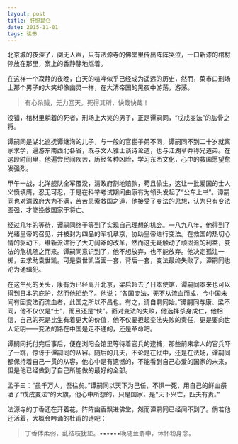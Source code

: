 ```yaml
---
layout: post
title: 肝胆昆仑
date: 2015-11-01
tags: 读书
---
```


北京城的夜深了，阒无人声，只有法源寺的佛堂里传出阵阵哭泣，一口新漆的棺材停放在那里，案上的香静静地燃着。

在这样一个寂静的夜晚，白天的喧哗似乎已经成为遥远的历史，然而，菜市口刑场上那个男子的大笑却像幽灵一样，在大清帝国的黑夜中游荡，游荡。

>有心杀贼，无力回天。死得其所，快哉快哉！

没错，棺材里躺着的死者，刑场上大笑的男子，正是谭嗣同，“戊戌变法”的肱骨之将。

谭嗣同是湖北巡抚谭继洵的儿子，与一般的官宦子弟不同，谭嗣同不到二十岁就离家求学，遍游东南西北各省，既与文人雅士谈诗论道，也与江湖草莽称兄道弟。在这段时间里，他遍尝民间疾苦，历经各种凶险，学习东西文化，心中的救国愿望愈发强烈。

甲午一战，北洋舰队全军覆没，清政府割地赔款，苟且偷生，这让一批爱国的士人义愤填膺，忍无可忍，于是在科举考试期间由康有为领头发起了“公车上书”。谭嗣同也对清政府大为不满，苦苦思索救国之道，他接受了变法的思想，认为只有变法图强，才能挽救国家于将亡。

经过几年的等待，谭嗣同终于等到了实现自己理想的机会。一八九八年，他得到了光绪皇帝的召见，并被封为四品的军机章京，协助皇帝进行变法。在救国的热切心情的驱动下，维新派进行了大刀阔斧的改革，然而这无疑触动了顽固派的利益，变法的危机随之而来。谭嗣同意识到了，他不想放弃，也不能放弃。他决定孤注一掷，去求助袁世凯。可是袁世凯当面一套，背后一套，变法最终失败了，谭嗣同也沦为通缉犯。

在这生死的关头，康有为已经离开北京，梁启超去了日本使馆，谭嗣同本来也可以得到日本的庇护，然而他拒绝了。他说：“各国变法，无不从流血而成，今中国未闻有因变法而流血者，此国之所以不昌也。有之，请自嗣同始。”谭嗣同与康、梁不同，他不仅仅是“士”，而且还是“侠”。面对变法的失败，他选择杀身成仁，他相信，自己的死是比生有着更大的价值，他不仅要担起变法失败的责任，更是要向世人证明——变法的路在中国是走不通的，还是革命吧。

谭嗣同托付完后事后，便在浏阳会馆里等待着官兵的逮捕，那些前来拿人的官兵吓了一跳，惊讶于谭嗣同的从容。随后的几天，不论是在狱中，还是在法场，谭嗣同都保持着自己一贯的从容，他心中是有遗憾的，不能看到自己心爱的国家的未来，但是他已经做到了自己所能做的最好的全部。

孟子曰：“虽千万人，吾往矣。”谭嗣同以天下为己任，不惧一死，用自己的鲜血祭洒了“戊戌变法”的大旗，他心中所想的，只是国家，是“天下兴亡，匹夫有责。”

法源寺的丁香还在开着花，阵阵幽香飘进佛堂，然而谭嗣同已经闻不到了。倘若他还活着，大概会吟诵的杜甫的诗吧：

>丁香体柔弱，乱结枝犹垫。••••••晚随兰麝中，休怀粉身念。
